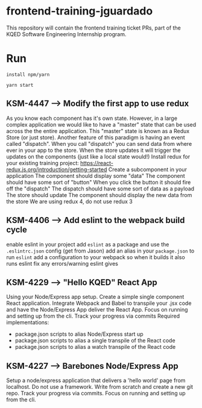 # frontend-training-jguardado

This repository will contain the frontend training ticket PRs, part of the KQED Software Engineering Internship program.

# Run

```install npm/yarn```

```yarn start```

## KSM-4447 --> Modify the first app to use redux

As you know each component has it's own state. However, in a large complex application we would like to have a "master" state that can be used across the the entire application.
This "master" state is known as a Redux Store (or just store). Another feature of this paradigm is having an event called "dispatch". When you call "dispatch" you can send data from where ever in your app to the store. When the store updates it will trigger the updates on the components (just like a local state would!)
Install redux for your existing training project:
https://react-redux.js.org/introduction/getting-started
Create a subcomponent in your application
The component should display some "data"
The component should have some sort of "button"
When you click the button it should fire off the "dispatch"
The dispatch should have some sort of data as a payload
The store should update
The component should display the new data from the store
We are using redux 4, do not use redux 3

## KSM-4406 --> Add eslint to the webpack build cycle

enable eslint in your project
add `eslint` as a package and use the `.eslintrc.json` config (get from Jason)
add an alias in your `package.json` to run `eslint`
add a configuration to your webpack so when it builds it also runs eslint
fix any errors/warning eslint gives

## KSM-4229 --> "Hello KQED" React App

Using your Node/Express app setup. Create a simple single component React application. Integrate Webpack and Babel to transpile your .jsx code and have the Node/Express App deliver the React App. Focus on running and setting up from the cli. Track your progress via commits
Required implementations:
- package.json scripts to alias Node/Express start up
- package.json scripts to alias a single transpile of the React code
- package.json scripts to alias a watch transpile of the React code

## KSM-4227 --> Barebones Node/Express App

Setup a node/express application that delivers a 'hello world' page from localhost. Do not use a framework. Write from scratch and create a new git repo. Track your progress via commits. Focus on running and setting up from the cli.
